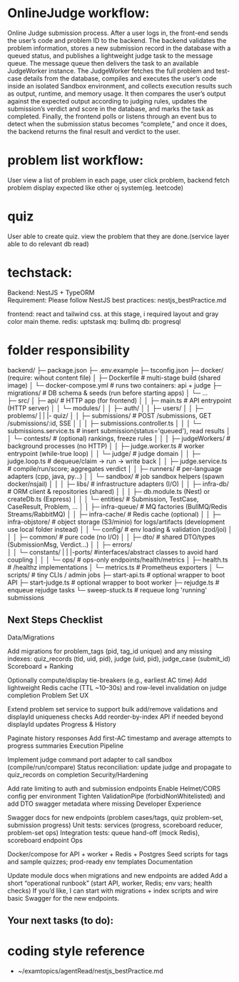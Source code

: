 
# OnlineJudge workflow:
Online Judge submission process. After a user logs in, the front-end sends the user’s code and problem ID to the backend. The backend validates the problem information, stores a new submission record in the database with a queued status, and publishes a lightweight judge task to the message queue. The message queue then delivers the task to an available JudgeWorker instance. The JudgeWorker fetches the full problem and test-case details from the database, compiles and executes the user’s code inside an isolated Sandbox environment, and collects execution results such as output, runtime, and memory usage. It then compares the user’s output against the expected output according to judging rules, updates the submission’s verdict and score in the database, and marks the task as completed. Finally, the frontend polls or listens through an event bus to detect when the submission status becomes “complete,” and once it does, the backend returns the final result and verdict to the user.

# problem list workflow:
User view a list of problem in each page, user click problem, backend fetch problem display expected like other oj system(eg. leetcode)

# quiz 
User able to create quiz. view the problem that they are done.(service layer able to do relevant db read)

# techstack:
Backend: NestJS + TypeORM  
Requirement: Please follow NestJS best practices:
nestjs_bestPractice.md

frontend: react and tailwind css. at this stage, i required layout and gray color main theme.
redis: uptstask
mq: bullmq
db: progresql

# folder responsibility
backend/
├─ package.json
├─ .env.example
├─ tsconfig.json
├─ docker/ (require: wihout content file)
│  ├─ Dockerfile           # multi-stage build (shared image)
│  └─ docker-compose.yml   # runs two containers: api + judge
├─ migrations/             # DB schema & seeds (run before starting apps)
│  └─ ...                 
├─ src/
│  ├─ api/                         # HTTP app (for frontend)
│  │  ├─ main.ts                   # API entrypoint (HTTP server)
│  │  └─ modules/
│  │     ├─ auth/
│  │     ├─ users/
│  │     ├─ problems/
|  |     |- quiz/
│  │     ├─ submissions/           # POST /submissions, GET /submissions/:id, SSE
│  │     │  ├─ submissions.controller.ts
│  │     │  └─ submissions.service.ts   # insert submission(status='queued'), read results
│  │     └─ contests/              # (optional) rankings, freeze rules
│  │
│  ├─ judgeWorkers/                     # background processes (no HTTP)
│  │  ├─ judge.worker.ts           # worker entrypoint (while-true loop)
│  │  └─ judge/                    # judge domain
│  │     ├─ judge.loop.ts          # dequeue/claim → run → write back
│  │     ├─ judge.service.ts       # compile/run/score; aggregates verdict
│  │     ├─ runners/               # per-language adapters (cpp, java, py...)
│  │     └─ sandbox/               # job sandbox helpers (spawn docker/nsjail)
│  │
│  ├─ libs/                        # infrastructure adapters (I/O)
│  │  ├─ infra-db/                 # ORM client & repositories (shared)
│  │  │  ├─ db.module.ts (Nest) or createDb.ts (Express)
│  │  │  └─ entities/              # Submission, TestCase, CaseResult, Problem, ...
│  │  ├─ infra-queue/              # MQ factories (BullMQ/Redis Streams/RabbitMQ)
│  │  ├─ infra-cache/              # Redis cache (optional)
│  │  ├─ infra-objstore/           # object storage (S3/minio) for logs/artifacts (development use local folder instead)
│  │  └─ config/                   # env loading & validation (zod/joi)
│  │
│  ├─ common/                      # pure code (no I/O)
│  │  ├─ dto/                      # shared DTO/types (SubmissionMsg, Verdict…)
│  │  ├─ errors/                   
│  │  └─ constants/
|  |  |-ports/                      #interfaces/abstract classes to avoid hard coupling
│  │
│  └─ ops/                         # ops-only endpoints/health/metrics
│     ├─ health.ts                 # /healthz implementations
│     └─ metrics.ts                # Prometheus exporters
│
└─ scripts/                        # tiny CLIs / admin jobs
   ├─ start-api.ts                 # optional wrapper to boot API
   ├─ start-judge.ts               # optional wrapper to boot worker
   ├─ rejudge.ts                   # enqueue rejudge tasks
   └─ sweep-stuck.ts               # requeue long 'running' submissions

## Next Steps Checklist

Data/Migrations

Add migrations for problem_tags (pid, tag_id unique) and any missing indexes:
quiz_records (tid, uid, pid), judge (uid, pid), judge_case (submit_id)
Scoreboard + Ranking

Optionally compute/display tie-breakers (e.g., earliest AC time)
Add lightweight Redis cache (TTL ~10–30s) and row-level invalidation on judge completion
Problem Set UX

Extend problem set service to support bulk add/remove validations and displayId uniqueness checks
Add reorder-by-index API if needed beyond displayId updates
Progress & History

Paginate history responses
Add first-AC timestamp and average attempts to progress summaries
Execution Pipeline

Implement judge command port adapter to call sandbox (compile/run/compare)
Status reconciliation: update judge and propagate to quiz_records on completion
Security/Hardening

Add rate limiting to auth and submission endpoints
Enable Helmet/CORS config per environment
Tighten ValidationPipe (forbidNonWhitelisted) and add DTO swagger metadata where missing
Developer Experience

Swagger docs for new endpoints (problem cases/tags, quiz problem-set, submission progress)
Unit tests: services (progress, scoreboard reducer, problem-set ops)
Integration tests: queue hand-off (mock Redis), scoreboard endpoint
Ops

Docker/compose for API + worker + Redis + Postgres
Seed scripts for tags and sample quizzes; prod-ready env templates
Documentation

Update module docs when migrations and new endpoints are added
Add a short “operational runbook” (start API, worker, Redis; env vars; health checks)
If you’d like, I can start with migrations + index scripts and wire basic Swagger for the new endpoints.

## Your next tasks (to do):



# coding style reference 
- ~/examtopics/agentRead/nestjs_bestPractice.md




 


